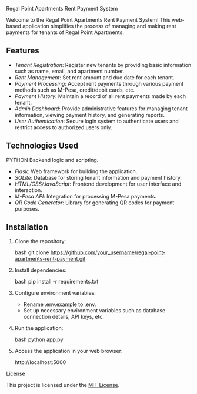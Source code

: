  Regal Point Apartments Rent Payment System

Welcome to the Regal Point Apartments Rent Payment System! This web-based application simplifies the process of managing and making rent payments for tenants of Regal Point Apartments.

## Features

- *Tenant Registration*: Register new tenants by providing basic information such as name, email, and apartment number.
- *Rent Management*: Set rent amount and due date for each tenant.
- *Payment Processing*: Accept rent payments through various payment methods such as M-Pesa, credit/debit cards, etc.
- *Payment History*: Maintain a record of all rent payments made by each tenant.
- *Admin Dashboard*: Provide administrative features for managing tenant information, viewing payment history, and generating reports.
- *User Authentication*: Secure login system to authenticate users and restrict access to authorized users only.

## Technologies Used

PYTHON Backend logic and scripting.
- *Flask*: Web framework for building the application.
- *SQLite*: Database for storing tenant information and payment history.
- *HTML/CSS/JavaScript*: Frontend development for user interface and interaction.
- *M-Pesa API*: Integration for processing M-Pesa payments.
- *QR Code Generator*: Library for generating QR codes for payment purposes.

## Installation

1. Clone the repository:

    bash
    git clone https://github.com/your_username/regal-point-apartments-rent-payment.git
    

2. Install dependencies:

    bash
    pip install -r requirements.txt
    

3. Configure environment variables:

    - Rename .env.example to .env.
    - Set up necessary environment variables such as database connection details, API keys, etc.

4. Run the application:

    bash
    python app.py
    

5. Access the application in your web browser:

    
    http://localhost:5000
    
 License

This project is licensed under the [MIT License](LICENSE).
